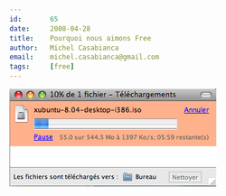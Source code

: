```yaml
---
id:       65
date:     2008-04-28
title:    Pourquoi nous aimons Free
author:   Michel Casabianca
email:    michel.casabianca@gmail.com
tags:     [free]
---
```


![](download-de-follie.png)

